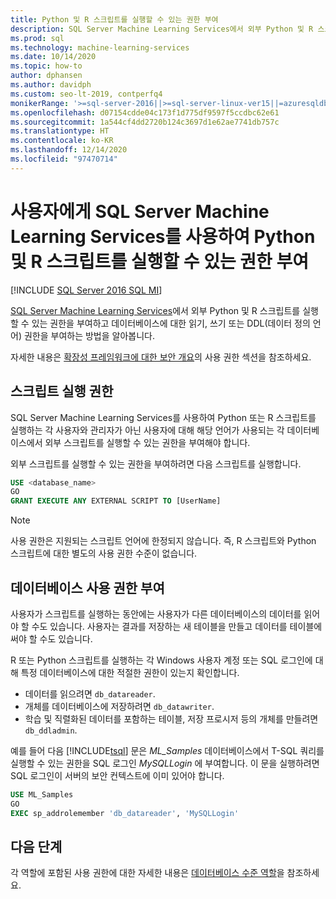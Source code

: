 ```yaml
---
title: Python 및 R 스크립트를 실행할 수 있는 권한 부여
description: SQL Server Machine Learning Services에서 외부 Python 및 R 스크립트를 실행할 수 있는 권한을 부여하고 데이터베이스에 대한 읽기, 쓰기 또는 DDL(데이터 정의 언어) 권한을 부여하는 방법을 알아봅니다.
ms.prod: sql
ms.technology: machine-learning-services
ms.date: 10/14/2020
ms.topic: how-to
author: dphansen
ms.author: davidph
ms.custom: seo-lt-2019, contperfq4
monikerRange: '>=sql-server-2016||>=sql-server-linux-ver15||=azuresqldb-mi-current'
ms.openlocfilehash: d07154cdde04c173f1d775df9597f5ccdbc62e61
ms.sourcegitcommit: 1a544cf4dd2720b124c3697d1e62ae7741db757c
ms.translationtype: HT
ms.contentlocale: ko-KR
ms.lasthandoff: 12/14/2020
ms.locfileid: "97470714"
---
```

# <a name="grant-users-permission-to-execute-python-and-r-scripts-with-sql-server-machine-learning-services"></a>사용자에게 SQL Server Machine Learning Services를 사용하여 Python 및 R 스크립트를 실행할 수 있는 권한 부여
[!INCLUDE [SQL Server 2016 SQL MI](../../includes/applies-to-version/sqlserver2016-asdbmi.md)]

[SQL Server Machine Learning Services](../sql-server-machine-learning-services.md)에서 외부 Python 및 R 스크립트를 실행할 수 있는 권한을 부여하고 데이터베이스에 대한 읽기, 쓰기 또는 DDL(데이터 정의 언어) 권한을 부여하는 방법을 알아봅니다.

자세한 내용은 [확장성 프레임워크에 대한 보안 개요](../../machine-learning/concepts/security.md#permissions)의 사용 권한 섹션을 참조하세요.

<a name="permissions-external-script"></a>

## <a name="permission-to-run-scripts"></a>스크립트 실행 권한

SQL Server Machine Learning Services를 사용하여 Python 또는 R 스크립트를 실행하는 각 사용자와 관리자가 아닌 사용자에 대해 해당 언어가 사용되는 각 데이터베이스에서 외부 스크립트를 실행할 수 있는 권한을 부여해야 합니다.

외부 스크립트를 실행할 수 있는 권한을 부여하려면 다음 스크립트를 실행합니다.

```sql
USE <database_name>
GO
GRANT EXECUTE ANY EXTERNAL SCRIPT TO [UserName]
```

> [!NOTE]
> 사용 권한은 지원되는 스크립트 언어에 한정되지 않습니다. 즉, R 스크립트와 Python 스크립트에 대한 별도의 사용 권한 수준이 없습니다.

<a name="permissions-db"></a>

## <a name="grant-databases-permissions"></a>데이터베이스 사용 권한 부여

사용자가 스크립트를 실행하는 동안에는 사용자가 다른 데이터베이스의 데이터를 읽어야 할 수도 있습니다. 사용자는 결과를 저장하는 새 테이블을 만들고 데이터를 테이블에 써야 할 수도 있습니다.

R 또는 Python 스크립트를 실행하는 각 Windows 사용자 계정 또는 SQL 로그인에 대해 특정 데이터베이스에 대한 적절한 권한이 있는지 확인합니다. 

+ 데이터를 읽으려면 `db_datareader`.
+ 개체를 데이터베이스에 저장하려면 `db_datawriter`.
+ 학습 및 직렬화된 데이터를 포함하는 테이블, 저장 프로시저 등의 개체를 만들려면 `db_ddladmin`.

예를 들어 다음 [!INCLUDE[tsql](../../includes/tsql-md.md)] 문은 *ML_Samples* 데이터베이스에서 T-SQL 쿼리를 실행할 수 있는 권한을 SQL 로그인 *MySQLLogin* 에 부여합니다. 이 문을 실행하려면 SQL 로그인이 서버의 보안 컨텍스트에 이미 있어야 합니다.

```sql
USE ML_Samples
GO
EXEC sp_addrolemember 'db_datareader', 'MySQLLogin'
```

## <a name="next-steps"></a>다음 단계

각 역할에 포함된 사용 권한에 대한 자세한 내용은 [데이터베이스 수준 역할](../../relational-databases/security/authentication-access/database-level-roles.md)을 참조하세요.
